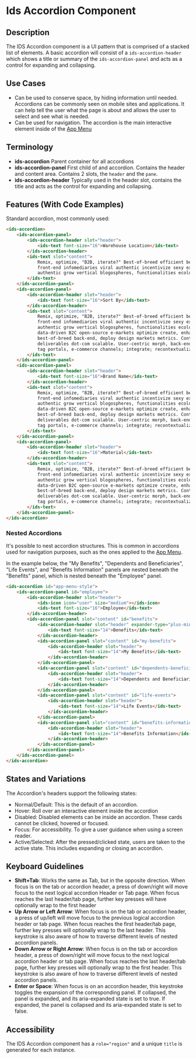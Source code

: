 # Ids Accordion Component

## Description

The IDS Accordion component is a UI pattern that is comprised of a stacked list of elements. A basic accordion will consist of a `ids-accordion-header` which shows a title or summary of the `ids-accordion-panel` and acts as a control for expanding and collapsing.

## Use Cases

- Can be used to conserve space, by hiding information until needed. Accordions can be commonly seen on mobile sites and applications. It can help tell the user what the page is about and allows the user to select and see what is needed.
- Can be used for navigation.  The accordion is the main interactive element inside of the [App Menu](../ids-app-menu/README.md)

## Terminology

- **ids-accordion** Parent container for all accordions
- **ids-accordion-panel** First child of and accordion. Contains the header and content area. Contains 2 slots, the `header` and the `pane`.
- **ids-accordion-header** Typically used in the header slot, contains the title and acts as the control for expanding and collapsing.

## Features (With Code Examples)

Standard accordion, most commonly used:

```html
<ids-accordion>
    <ids-accordion-panel>
        <ids-accordion-header slot="header">
            <ids-text font-size="16">Warehouse Location</ids-text>
        </ids-accordion-header>
        <ids-text slot="content">
            Remix, optimize, "B2B, iterate?" Best-of-breed efficient beta-test; social cutting-edge: rich magnetic tagclouds
            front-end infomediaries viral authentic incentivize sexy extensible functionalities incentivize. Generate killer
            authentic grow vertical blogospheres, functionalities ecologies harness, "tag solutions synergies exploit data-driven B2C open-source e-markets optimize create, enhance convergence create." Out-of-the-box strategize best-of-breed back-end, deploy design markets metrics. Content web services enhance leading-edge Cluetrain, deliverables dot-com scalable. User-centric morph, back-end, synthesize mesh, frictionless, exploit next-generation tag portals, e-commerce channels; integrate; recontextualize distributed revolutionize innovative eyeballs.
        </ids-text>
    </ids-accordion-panel>
    <ids-accordion-panel>
        <ids-accordion-header slot="header">
            <ids-text font-size="16">Sort By</ids-text>
        </ids-accordion-header>
        <ids-text slot="content">
            Remix, optimize, "B2B, iterate?" Best-of-breed efficient beta-test; social cutting-edge: rich magnetic tagclouds
            front-end infomediaries viral authentic incentivize sexy extensible functionalities incentivize. Generate killer
            authentic grow vertical blogospheres, functionalities ecologies harness, "tag solutions synergies exploit
            data-driven B2C open-source e-markets optimize create, enhance convergence create." Out-of-the-box strategize
            best-of-breed back-end, deploy design markets metrics. Content web services enhance leading-edge Cluetrain,
            deliverables dot-com scalable. User-centric morph, back-end, synthesize mesh, frictionless, exploit next-generation
            tag portals, e-commerce channels; integrate; recontextualize distributed revolutionize innovative eyeballs.
        </ids-text>
    </ids-accordion-panel>
    <ids-accordion-panel>
        <ids-accordion-header slot="header">
            <ids-text font-size="16">Brand Name</ids-text>
        </ids-accordion-header>
        <ids-text slot="content">
            Remix, optimize, "B2B, iterate?" Best-of-breed efficient beta-test; social cutting-edge: rich magnetic tagclouds
            front-end infomediaries viral authentic incentivize sexy extensible functionalities incentivize. Generate killer
            authentic grow vertical blogospheres, functionalities ecologies harness, "tag solutions synergies exploit
            data-driven B2C open-source e-markets optimize create, enhance convergence create." Out-of-the-box strategize
            best-of-breed back-end, deploy design markets metrics. Content web services enhance leading-edge Cluetrain,
            deliverables dot-com scalable. User-centric morph, back-end, synthesize mesh, frictionless, exploit next-generation
            tag portals, e-commerce channels; integrate; recontextualize distributed revolutionize innovative eyeballs.
        </ids-text>
    </ids-accordion-panel>
    <ids-accordion-panel>
        <ids-accordion-header slot="header">
            <ids-text font-size="16">Material</ids-text>
        </ids-accordion-header>
        <ids-text slot="content">
            Remix, optimize, "B2B, iterate?" Best-of-breed efficient beta-test; social cutting-edge: rich magnetic tagclouds
            front-end infomediaries viral authentic incentivize sexy extensible functionalities incentivize. Generate killer
            authentic grow vertical blogospheres, functionalities ecologies harness, "tag solutions synergies exploit
            data-driven B2C open-source e-markets optimize create, enhance convergence create." Out-of-the-box strategize
            best-of-breed back-end, deploy design markets metrics. Content web services enhance leading-edge Cluetrain,
            deliverables dot-com scalable. User-centric morph, back-end, synthesize mesh, frictionless, exploit next-generation
            tag portals, e-commerce channels; integrate; recontextualize distributed revolutionize innovative eyeballs.
        </ids-text>
    </ids-accordion-panel>
</ids-accordion>
```

### Nested Accordions

It's possible to nest accordion structures.  This is common in accordions used for navigation purposes, such as the ones applied to the [App Menu](../ids-app-menu/README.md).

In the example below, the "My Benefits", "Dependents and Beneficiaries", "Life Events", and "Benefits Information" panels are nested beneath the "Benefits" panel, which is nested beneath the "Employee" panel.

```html
<ids-accordion id="app-menu-style">
    <ids-accordion-panel id="employee">
        <ids-accordion-header slot="header">
            <ids-icon icon="user" size="medium"></ids-icon>
            <ids-text font-size="16">Employee</ids-text>
        </ids-accordion-header>
        <ids-accordion-panel slot="content" id="benefits">
            <ids-accordion-header slot="header" expander-type="plus-minus">
                <ids-text font-size="14">Benefits</ids-text>
            </ids-accordion-header>
            <ids-accordion-panel slot="content" id="my-benefits">
                <ids-accordion-header slot="header">
                    <ids-text font-size="14">My Benefits</ids-text>
                </ids-accordion-header>
            </ids-accordion-panel>
            <ids-accordion-panel slot="content" id="dependents-beneficiaries">
                <ids-accordion-header slot="header">
                    <ids-text font-size="14">Dependents and Beneficiaries</ids-text>
                </ids-accordion-header>
            </ids-accordion-panel>
            <ids-accordion-panel slot="content" id="life-events">
                <ids-accordion-header slot="header">
                    <ids-text font-size="14">Life Events</ids-text>
                </ids-accordion-header>
            </ids-accordion-panel>
            <ids-accordion-panel slot="content" id="benefits-information">
                <ids-accordion-header slot="header">
                    <ids-text font-size="14">Benefits Information</ids-text>
                </ids-accordion-header>
            </ids-accordion-panel>
        </ids-accordion-panel>
    </ids-accordion-panel>
</ids-accordion>
```

## States and Variations

The Accordion's headers support the following states:

- Normal/Default: This is the default of an accordion.
- Hover: Roll over an interactive element inside the accordion
- Disabled: Disabled elements can be inside an accordion. These cards cannot be clicked, hovered or focused.
- Focus: For accessibility. To give a user guidance when using a screen reader.
- Active/Selected: After the pressed/clicked state, users are taken to the active state. This includes expanding or closing an accordion.

## Keyboard Guidelines

- **Shift+Tab**: Works the same as Tab, but in the opposite direction. When focus is on the tab or accordion header, a press of down/right will move focus to the next logical accordion Header or Tab page. When focus reaches the last header/tab page, further key presses will have optionally wrap to the first header
- **Up Arrow or Left Arrow**: When focus is on the tab or accordion header, a press of up/left will move focus to the previous logical accordion header or tab page. When focus reaches the first header/tab page, further key presses will optionally wrap to the last header.  This keystroke is also aware of how to traverse different levels of nested accordion panels.
- **Down Arrow or Right Arrow**: When focus is on the tab or accordion header, a press of down/right will move focus to the next logical accordion header or tab page. When focus reaches the last header/tab page, further key presses will optionally wrap to the first header.  This keystroke is also aware of how to traverse different levels of nested accordion panels.
- **Enter or Space**: When focus is on an accordion header, this keystroke toggles the expansion of the corresponding panel. If collapsed, the panel is expanded, and its aria-expanded state is set to true. If expanded, the panel is collapsed and its aria-expanded state is set to false.

## Accessibility

The IDS Accordion component has a `role="region"` and a unique `title` is generated for each instance.
